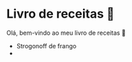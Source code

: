 # Livro de receitas :cake:

Olá, bem-vindo ao meu livro de receitas :wave: 

- Strogonoff de frango
- 

